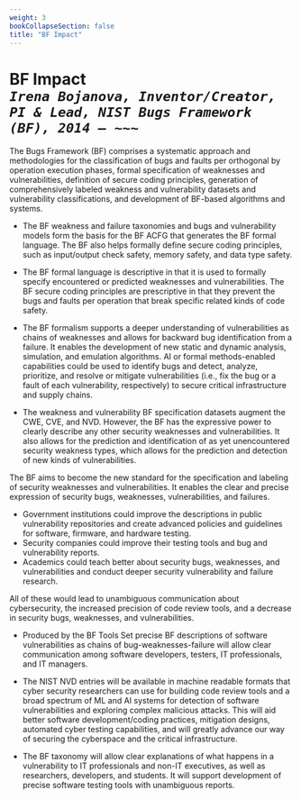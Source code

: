 ```yaml
---
weight: 3
bookCollapseSection: false
title: "BF Impact"
---
```


<!-- Google tag (gtag.js) -->
<script async src="https://www.googletagmanager.com/gtag/js?id=G-PJ364XPP9F"></script>
<script>
  window.dataLayer = window.dataLayer || [];
  function gtag(){dataLayer.push(arguments);}
  gtag('js', new Date());

  gtag('config', 'G-PJ364XPP9F');
</script>

# BF Impact <br/> _`Irena Bojanova, Inventor/Creator, PI & Lead, NIST Bugs Framework (BF), 2014 – ~~~`_

The Bugs Framework (BF) comprises a systematic approach and methodologies for the classification of bugs and faults per orthogonal by operation execution phases, formal specification of weaknesses and vulnerabilities, definition of secure coding principles, generation of comprehensively labeled weakness and vulnerability datasets and vulnerability classifications, and development of BF-based algorithms and systems. 

* The BF weakness and failure taxonomies and bugs and vulnerability models form the basis for the BF ACFG that generates the BF formal language. The BF also helps formally define secure coding principles, such as input/output check safety, memory safety, and data type safety. 

* The BF formal language is descriptive in that it is used to formally specify encountered or predicted weaknesses and vulnerabilities. The BF secure coding principles are prescriptive in that they prevent the bugs and faults per operation that break specific related kinds of code safety.

* The BF formalism supports a deeper understanding of vulnerabilities as chains of weaknesses and allows for backward bug identification from a failure. It enables the development of new static and dynamic analysis, simulation, and emulation algorithms. AI or formal methods-enabled capabilities could be used to identify bugs and detect, analyze, prioritize, and resolve or mitigate vulnerabilities (i.e., fix the bug or a fault of each vulnerability, respectively) to secure critical infrastructure and supply chains. 

* The weakness and vulnerability BF specification datasets augment the CWE, CVE, and NVD. However, the BF has the expressive power to clearly describe any other security weaknesses and vulnerabilities. It also allows for the prediction and identification of as yet unencountered security weakness types, which allows for the prediction and detection of new kinds of vulnerabilities. 

The BF aims to become the new standard for the specification and labeling of security weaknesses and vulnerabilities. It enables the clear and precise expression of security bugs, weaknesses, vulnerabilities, and failures. 

* Government institutions could improve the descriptions in public vulnerability repositories and create advanced policies and guidelines for software, firmware, and hardware testing. 
* Security companies could improve their testing tools and bug and vulnerability reports. 
* Academics could teach better about security bugs, weaknesses, and vulnerabilities and conduct deeper security vulnerability and failure research. 

All of these would lead to unambiguous communication about cybersecurity, the increased precision of code review tools, and a decrease in security bugs, weaknesses, and vulnerabilities. 

* Produced by the BF Tools Set precise BF descriptions of software vulnerabilities as chains of bug-weaknesses-failure will allow clear communication among software developers, testers, IT professionals, and IT managers. 

* The NIST NVD entries will be available in machine readable formats that cyber security researchers can use for building code review tools and a broad spectrum of ML and AI systems for detection of software vulnerabilities and exploring complex malicious attacks. This will aid better software development/coding practices, mitigation designs, automated cyber testing capabilities, and will greatly advance our way of securing the cyberspace and the critical infrastructure.  

* The BF taxonomy will allow clear explanations of what happens in a vulnerability to IT professionals and non-IT executives, as well as researchers, developers, and students. It will support development of precise software testing tools with unambiguous reports.